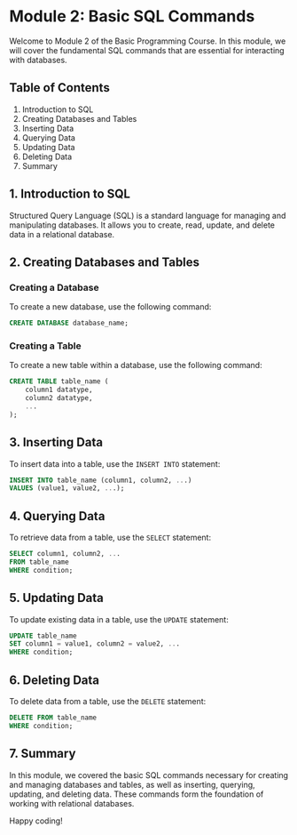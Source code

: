 # Module 2: Basic SQL Commands

Welcome to Module 2 of the Basic Programming Course. In this module, we will cover the fundamental SQL commands that are essential for interacting with databases.

## Table of Contents

1. Introduction to SQL
2. Creating Databases and Tables
3. Inserting Data
4. Querying Data
5. Updating Data
6. Deleting Data
7. Summary

## 1. Introduction to SQL

Structured Query Language (SQL) is a standard language for managing and manipulating databases. It allows you to create, read, update, and delete data in a relational database.

## 2. Creating Databases and Tables

### Creating a Database

To create a new database, use the following command:

```sql
CREATE DATABASE database_name;
```

### Creating a Table

To create a new table within a database, use the following command:

```sql
CREATE TABLE table_name (
    column1 datatype,
    column2 datatype,
    ...
);
```

## 3. Inserting Data

To insert data into a table, use the `INSERT INTO` statement:

```sql
INSERT INTO table_name (column1, column2, ...)
VALUES (value1, value2, ...);
```

## 4. Querying Data

To retrieve data from a table, use the `SELECT` statement:

```sql
SELECT column1, column2, ...
FROM table_name
WHERE condition;
```

## 5. Updating Data

To update existing data in a table, use the `UPDATE` statement:

```sql
UPDATE table_name
SET column1 = value1, column2 = value2, ...
WHERE condition;
```

## 6. Deleting Data

To delete data from a table, use the `DELETE` statement:

```sql
DELETE FROM table_name
WHERE condition;
```

## 7. Summary

In this module, we covered the basic SQL commands necessary for creating and managing databases and tables, as well as inserting, querying, updating, and deleting data. These commands form the foundation of working with relational databases.

Happy coding!